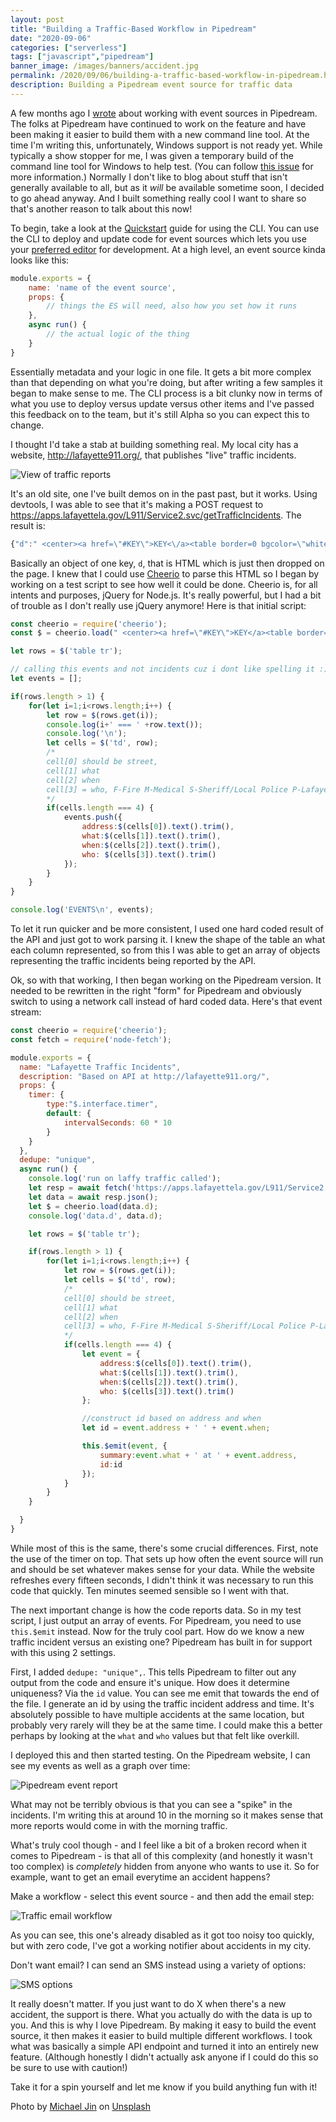 ```yaml
---
layout: post
title: "Building a Traffic-Based Workflow in Pipedream"
date: "2020-09-06"
categories: ["serverless"]
tags: ["javascript","pipedream"]
banner_image: /images/banners/accident.jpg
permalink: /2020/09/06/building-a-traffic-based-workflow-in-pipedream.html
description: Building a Pipedream event source for traffic data
---
```


A few months ago I [wrote](https://www.raymondcamden.com/2020/05/07/looking-at-pipedreams-event-sources) about working with event sources in Pipedream. The folks at Pipedream have continued to work on the feature and have been making it easier to build them with a new command line tool. At the time I'm writing this, unfortunately, Windows support is not ready yet. While typically a show stopper for me, I was given a temporary build of the command line tool for Windows to help test. (You can follow [this issue](https://github.com/PipedreamHQ/pipedream/issues/89) for more information.) Normally I don't like to blog about stuff that isn't generally available to all, but as it *will* be available sometime soon, I decided to go ahead anyway. And I built something really cool I want to share so that's another reason to talk about this now!

To begin, take a look at the [Quickstart](https://github.com/PipedreamHQ/pipedream/blob/master/QUICKSTART.md) guide for using the CLI. You can use the CLI to deploy and update code for event sources which lets you use your [preferred editor](https://code.visualstudio.com) for development. At a high level, an event source kinda looks like this:

```js
module.exports = {
	name: 'name of the event source', 
	props: {
		// things the ES will need, also how you set how it runs
	}, 
	async run() {
		// the actual logic of the thing
	}
}
```

Essentially metadata and your logic in one file. It gets a bit more complex than that depending on what you're doing, but after writing a few samples it began to make sense to me. The CLI process is a bit clunky now in terms of what you use to deploy versus update versus other items and I've passed this feedback on to the team, but it's still Alpha so you can expect this to change. 

I thought I'd take a stab at building something real. My local city has a website, <http://lafayette911.org/>, that publishes "live" traffic incidents. 

<p>
<img data-src="https://static.raymondcamden.com/images/2020/09/laf1.jpg" alt="View of traffic reports" class="lazyload imgborder imgcenter">
</p>

It's an old site, one I've built demos on in the past past, but it works. Using devtools, I was able to see that it's making a POST request to https://apps.lafayettela.gov/L911/Service2.svc/getTrafficIncidents. The result is:

```js
{"d":" <center><a href=\"#KEY\">KEY<\/a><table border=0 bgcolor=\"white\"><tr bgcolor=\"blue\"><td><font color=\"white\"><b>Located At<\/font><\/b><\/td><td><font color=\"white\"><b>Due To<\/font><\/b><\/td><td><b><font color=\"white\">Reported At<\/font><\/b><\/td><td><font color=\"white\"><b>Assisting<\/b><\/font><\/td><\/tr><tr bgcolor=\"#FFFF99\"><td><b>&nbsp;<a href='http:\/\/maps.google.com\/maps?q=103++SHADYSIDE+AVE+,LAFAYETTE+LA' target='_new'>103  SHADYSIDE AV<\/a>&nbsp;<BR>&nbsp;LAFAYETTE,LA&nbsp;<\/b><\/td><td><b>Vehicle Accident<\/b><\/td><td><b>09\/08\/2020 - 10:21 AM<\/b><\/td><td><b>P <\/b><\/td><\/tr><tr bgcolor=\"#99FF99\"><td><b>&nbsp;<a href='http:\/\/maps.google.com\/maps?q=611++LINDEN+LEWIS+ROAD+,LAFAYETTE+LA' target='_new'>611  LINDEN LEWIS RD<\/a>&nbsp;<BR>&nbsp;LAFAYETTE,LA&nbsp;<\/b><\/td><td><b>Road Hazard<\/b><\/td><td><b>09\/08\/2020 - 10:07 AM<\/b><\/td><td><b>S <\/b><\/td><\/tr><tr bgcolor=\"#FFFF99\"><td><b>&nbsp;<a href='http:\/\/maps.google.com\/maps?q=+BONIN+ROAD+%26+E+MILTON+AVE+,YOUNGSVILLE+LA' target='_new'>BONIN RD & E MILTON AV<\/a>&nbsp;<BR>&nbsp;YOUNGSVILLE,LA&nbsp;<\/b><\/td><td><b>Traffic Control<\/b><\/td><td><b>09\/08\/2020 - 09:24 AM<\/b><\/td><td><b>S <\/b><\/td><\/tr><tr bgcolor=\"#99FF99\"><td><b>&nbsp;<a href='http:\/\/maps.google.com\/maps?q=254++EDGEWOOD+DR+,LAFAYETTE+LA' target='_new'>254  EDGEWOOD DR<\/a>&nbsp;<BR>&nbsp;LAFAYETTE,LA&nbsp;<\/b><\/td><td><b>Vehicle Accident<\/b><\/td><td><b>09\/08\/2020 - 09:14 AM<\/b><\/td><td><b>P <\/b><\/td><\/tr><\/table><small>Data Updated at 09\/08\/2020 - 10:27:37 AM <\/small><\/center><script>$('dateline').innerHTML = '09\/08\/2020 - 10:27:37 AM'; <\/script>"}
```

Basically an object of one key, `d`, that is HTML which is just then dropped on the page. I knew that I could use [Cheerio](https://www.npmjs.com/package/cheerio) to parse this HTML so I began by working on a test script to see how well it could be done. Cheerio is, for all intents and purposes, jQuery for Node.js. It's really powerful, but I had a bit of trouble as I don't really use jQuery anymore! Here is that initial script:

```js
const cheerio = require('cheerio');
const $ = cheerio.load(" <center><a href=\"#KEY\">KEY</a><table border=0 bgcolor=\"white\"><tr bgcolor=\"blue\"><td><font color=\"white\"><b>Located At</font></b></td><td><font color=\"white\"><b>Due To</font></b></td><td><b><font color=\"white\">Reported At</font></b></td><td><font color=\"white\"><b>Assisting</b></font></td></tr><tr bgcolor=\"#FFFF99\"><td><b>&nbsp;<a href='http://maps.google.com/maps?q=101++I10+WESTBOUND+MM101+HIGHWAY+,LAFAYETTE+LA' target='_new'>101  I10 WESTBOUND MM101 HW</a>&nbsp;<BR>&nbsp;LAFAYETTE,LA&nbsp;</b></td><td><b>Stalled Vehicle</b></td><td><b>09/05/2020 - 1:24 PM</b></td><td><b>P </b></td></tr><tr bgcolor=\"#99FF99\"><td><b>&nbsp;<a href='http://maps.google.com/maps?q=+ERASTE+LANDRY+ROAD+%26++AMBASSADOR+CAFFERY+PKWY+,LAFAYETTE+LA' target='_new'>ERASTE LANDRY RD &  AMBASSADOR CAFFERY PW</a>&nbsp;<BR>&nbsp;LAFAYETTE,LA&nbsp;</b></td><td><b>Vehicle Accident</b></td><td><b>09/05/2020 - 12:49 PM</b></td><td><b>P </b></td></tr></table><small>Data Updated at 09/05/2020 - 1:34:34 PM </small></center><script>$('dateline').innerHTML = '09/05/2020 - 1:34:34 PM'; </script>");

let rows = $('table tr');

// calling this events and not incidents cuz i dont like spelling it :)
let events = [];

if(rows.length > 1) {
	for(let i=1;i<rows.length;i++) {
		let row = $(rows.get(i));
		console.log(i+' === ' +row.text());
		console.log('\n');
		let cells = $('td', row);
		/*
		cell[0] should be street, 
		cell[1] what
		cell[2] when
		cell[3] = who, F-Fire M-Medical S-Sheriff/Local Police P-Lafayette Police
		*/
		if(cells.length === 4) {
			events.push({
				address:$(cells[0]).text().trim(),
				what:$(cells[1]).text().trim(),
				when:$(cells[2]).text().trim(),
				who: $(cells[3]).text().trim()
			});
		}
	}
}

console.log('EVENTS\n', events);
```

To let it run quicker and be more consistent, I used one hard coded result of the API and just got to work parsing it. I knew the shape of the table an what each column represented, so from this I was able to get an array of objects representing the traffic incidents being reported by the API. 

Ok, so with that working, I then began working on the Pipedream version. It needed to be rewritten in the right "form" for Pipedream and obviously switch to using a network call instead of hard coded data. Here's that event stream:

```js
const cheerio = require('cheerio');
const fetch = require('node-fetch');

module.exports = {
  name: "Lafayette Traffic Incidents",
  description: "Based on API at http://lafayette911.org/",
  props: {
	timer: {
		type:"$.interface.timer",
		default: {
			intervalSeconds: 60 * 10
		}
	}
  },
  dedupe: "unique",
  async run() {
	console.log('run on laffy traffic called');
	let resp = await fetch('https://apps.lafayettela.gov/L911/Service2.svc/getTrafficIncidents', { method: 'POST' });
	let data = await resp.json();
	let $ = cheerio.load(data.d);
	console.log('data.d', data.d);

	let rows = $('table tr');

	if(rows.length > 1) {
		for(let i=1;i<rows.length;i++) {
			let row = $(rows.get(i));
			let cells = $('td', row);
			/*
			cell[0] should be street, 
			cell[1] what
			cell[2] when
			cell[3] = who, F-Fire M-Medical S-Sheriff/Local Police P-Lafayette Police
			*/
			if(cells.length === 4) {
				let event = {
					address:$(cells[0]).text().trim(),
					what:$(cells[1]).text().trim(),
					when:$(cells[2]).text().trim(),
					who: $(cells[3]).text().trim()
				};

				//construct id based on address and when
				let id = event.address + ' ' + event.when;

				this.$emit(event, {
					summary:event.what + ' at ' + event.address,
					id:id
				});
			}
		}
	}

  }
}
```

While most of this is the same, there's some crucial differences. First, note the use of the timer on top. That sets up how often the event source will run and should be set whatever makes sense for your data. While the website refreshes every fifteen seconds, I didn't think it was necessary to run this code that quickly. Ten minutes seemed sensible so I went with that. 

The next important change is how the code reports data. So in my test script, I just output an array of events. For Pipedream, you need to use `this.$emit` instead. Now for the truly cool part. How do we know a new traffic incident versus an existing one? Pipedream has built in for support with this using 2 settings. 

First, I added `dedupe: "unique",`. This tells Pipedream to filter out any output from the code and ensure it's unique. How does it determine uniqueness? Via the `id` value. You can see me emit that towards the end of the file. I generate an id by using the traffic incident address and time. It's absolutely possible to have multiple accidents at the same location, but probably very rarely will they be at the same time. I could make this a better perhaps by looking at the `what` and `who` values but that felt like overkill. 

I deployed this and then started testing. On the Pipedream website, I can see my events as well as a graph over time:

<p>
<img data-src="https://static.raymondcamden.com/images/2020/09/laf2.jpg" alt="Pipedream event report" class="lazyload imgborder imgcenter">
</p>

What may not be terribly obvious is that you can see a "spike" in the incidents. I'm writing this at around 10 in the morning so it makes sense that more reports would come in with the morning traffic. 

What's truly cool though - and I feel like a bit of a broken record when it comes to Pipedream - is that all of this complexity (and honestly it wasn't too complex) is *completely* hidden from anyone who wants to use it. So for example, want to get an email everytime an accident happens? 

Make a workflow - select this event source - and then add the email step:

<p>
<img data-src="https://static.raymondcamden.com/images/2020/09/laf3.jpg" alt="Traffic email workflow" class="lazyload imgborder imgcenter">
</p>

As you can see, this one's already disabled as it got too noisy too quickly, but with zero code, I've got a working notifier about accidents in my city. 

Don't want email? I can send an SMS instead using a variety of options:

<p>
<img data-src="https://static.raymondcamden.com/images/2020/09/laf4.jpg" alt="SMS options" class="lazyload imgborder imgcenter">
</p>

It really doesn't matter. If you just want to do X when there's a new accident, the support is there. What you actually do with the data is up to you. And this is why I love Pipedream. By making it easy to build the event source, it then makes it easier to build multiple different workflows. I took what was basically a simple API endpoint and turned it into an entirely new feature. (Although honestly I didn't actually ask anyone if I could do this so be sure to use with caution!) 

Take it for a spin yourself and let me know if you build anything fun with it!

<span>Photo by <a href="https://unsplash.com/@michaeljinphoto?utm_source=unsplash&amp;utm_medium=referral&amp;utm_content=creditCopyText">Michael Jin</a> on <a href="https://unsplash.com/s/photos/accident?utm_source=unsplash&amp;utm_medium=referral&amp;utm_content=creditCopyText">Unsplash</a></span>